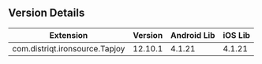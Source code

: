 ## Version Details

| Extension | Version | Android Lib | iOS Lib |
| --- | --- | --- | --- |
| com.distriqt.ironsource.Tapjoy | 12.10.1 | 4.1.21 | 4.1.21 |
